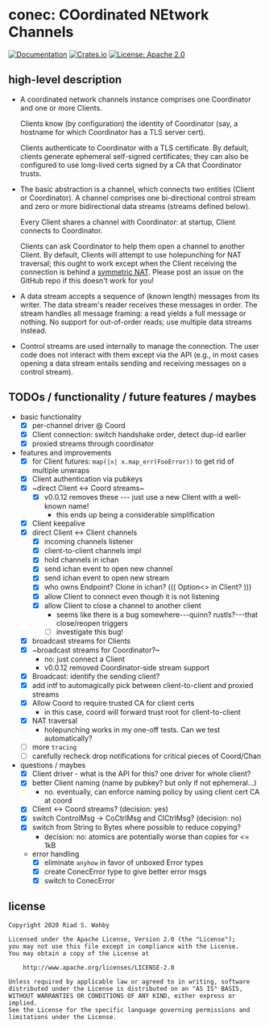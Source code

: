 # conec: COordinated NEtwork Channels

[![Documentation](https://docs.rs/conec/badge.svg)](https://docs.rs/conec/)
[![Crates.io](https://img.shields.io/crates/v/conec.svg)](https://crates.io/crates/conec)
[![License: Apache 2.0](https://img.shields.io/badge/License-Apache%202.0-blue.svg)](LICENSE-APACHE)

## high-level description

- A coordinated network channels instance comprises one Coordinator
  and one or more Clients.

  Clients know (by configuration) the identity of Coordinator (say,
  a hostname for which Coordinator has a TLS server cert).

  Clients authenticate to Coordinator with a TLS certificate.
  By default, clients generate ephemeral self-signed certificates;
  they can also be configured to use long-lived certs signed by a
  CA that Coordinator trusts.

- The basic abstraction is a channel, which connects two entities
  (Client or Coordinator). A channel comprises one bi-directional
  control stream and zero or more bidirectional data streams
  (streams defined below).

  Every Client shares a channel with Coordinator: at startup, Client
  connects to Coordinator.

  Clients can ask Coordinator to help them open a channel to another
  Client.  By default, Clients will attempt to use holepunching for
  NAT traversal; this ought to work except when the Client receiving
  the connection is behind a
  [symmetric NAT](https://en.wikipedia.org/wiki/Network_address_translation#Methods_of_translation).
  Please post an issue on the GitHub repo if this doesn't work for you!

- A data stream accepts a sequence of (known length) messages from
  its writer. The data stream's reader receives these messages
  in order. The stream handles all message framing: a read yields
  a full message or nothing. No support for out-of-order reads;
  use multiple data streams instead.

- Control streams are used internally to manage the connection.
  The user code does not interact with them except via the API
  (e.g., in most cases opening a data stream entails sending and
  receiving messages on a control stream).

## TODOs / functionality / future features / maybes

- basic functionality
    - [x] per-channel driver @ Coord
    - [x] Client connection: switch handshake order, detect dup-id earlier
    - [x] proxied streams through coordinator
- features and improvements
    - [x] for Client futures: `map(|x| x.map_err(FooError))` to get rid of multiple unwraps
    - [x] Client authentication via pubkeys
    - [x] ~direct Client <-> Coord streams~
        - [x] v0.0.12 removes these --- just use a new Client with a well-known name!
            - this ends up being a considerable simplification
    - [x] Client keepalive
    - [x] direct Client <-> Client channels
        - [x] incoming channels listener
        - [x] client-to-client channels impl
        - [x] hold channels in ichan
        - [x] send ichan event to open new channel
        - [x] send ichan event to open new stream
        - [x] who owns Endpoint? Clone in ichan? ((( Option<> in Client? )))
        - [x] allow Client to connect even though it is not listening
        - [x] allow Client to close a channel to another client
            - seems like there is a bug somewhere---quinn? rustls?---that close/reopen triggers
            - [ ] investigate this bug!
    - [x] broadcast streams for Clients
    - [x] ~broadcast streams for Coordinator?~
        - no: just connect a Client
        - v0.0.12 removed Coordinator-side stream support
    - [x] Broadcast: identify the sending client?
    - [x] add intf to automagically pick between client-to-client and proxied streams
    - [x] Allow Coord to require trusted CA for client certs
        - in this case, coord will forward trust root for client-to-client
    - [x] NAT traversal
        - holepunching works in my one-off tests. Can we test automatically?
    - [ ] more `tracing`
    - [ ] carefully recheck drop notifications for critical pieces of Coord/Chan
- questions / maybes
    - [x] Client driver - what is the API for this? one driver for whole client?
    - [x] better Client naming (name by pubkey? but only if not ephemeral...)
        - no. eventually, can enforce naming policy by using client cert CA at coord
    - [x] Client <-> Coord streams? (decision: yes)
    - [x] switch ControlMsg -> CoCtrlMsg and ClCtrlMsg? (decision: no)
    - [x] switch from String to Bytes where possible to reduce copying?
        - decision: no: atomics are potentially worse than copies for <= 1kB
    - error handling
        - [x] eliminate `anyhow` in favor of unboxed Error types
        - [x] create ConecError type to give better error msgs
        - [x] switch to ConecError

## license

    Copyright 2020 Riad S. Wahby

    Licensed under the Apache License, Version 2.0 (the "License");
    you may not use this file except in compliance with the License.
    You may obtain a copy of the License at

        http://www.apache.org/licenses/LICENSE-2.0

    Unless required by applicable law or agreed to in writing, software
    distributed under the License is distributed on an "AS IS" BASIS,
    WITHOUT WARRANTIES OR CONDITIONS OF ANY KIND, either express or implied.
    See the License for the specific language governing permissions and
    limitations under the License.
